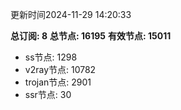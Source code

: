 更新时间2024-11-29 14:20:33

**总订阅: 8**
**总节点: 16195**
**有效节点: 15011**
- ss节点: 1298
- v2ray节点: 10782
- trojan节点: 2901
- ssr节点: 30
